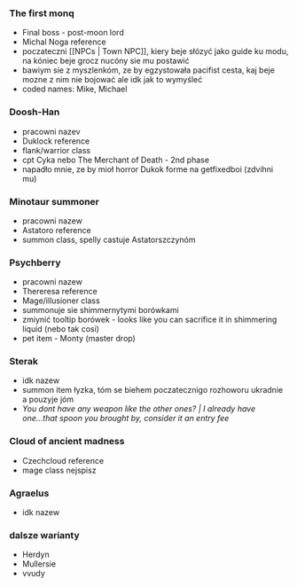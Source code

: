 ### The first monq 
- Final boss - post-moon lord
- Michal Noga reference
- poczateczni [[NPCs | Town NPC]], kiery beje słózyć jako guide ku modu, na kóniec beje grocz nucóny sie mu postawić
- bawiym sie z myszlenkóm, ze by egzystowała pacifist cesta, kaj beje mozne z nim nie bojować ale idk jak to wymyśleć
- coded names: Mike, Michael

### Doosh-Han 
- pracowni nazev 
- Duklock reference
- flank/warrior class
- cpt Cyka nebo The Merchant of Death - 2nd phase
- napadło mnie, ze by mioł horror Dukok forme na getfixedboi (zdvihni mu)

### Minotaur summoner
- pracowni nazew
- Astatoro reference
- summon class, spelly castuje Astatorszczynóm

### Psychberry
- pracowni nazew
- Thereresa reference
- Mage/illusioner class
- summonuje sie shimmernytymi borówkami
- zmiynić tooltip borówek - looks like you can sacrifice it in shimmering liquid (nebo tak cosi)
- pet item - Monty (master drop)

### Sterak
- idk nazew
- summon item łyzka, tóm se biehem poczatecznigo rozhoworu ukradnie a pouzyje jóm
- *You dont have any weapon like the other ones? | I already have one...that spoon you brought by, consider it an entry fee*

### Cloud of ancient madness
- Czechcloud reference
- mage class nejspisz

### Agraelus
- idk nazew

### dalsze warianty
- Herdyn
- Mullersie
- vvudy